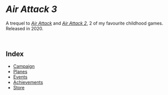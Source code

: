 # *Air Attack 3*

A trequel to *[Air Attack]()* and *[Air Attack 2]()*, 2 of my favourite childhood games. Released in 2020.

<br>

## Index

- [Campaign](campaign/readme.md)
- [Planes](planes/readme.md)
- [Events](events/readme.md)
- [Achievements](achievements.md)
- [Store](store.md)
